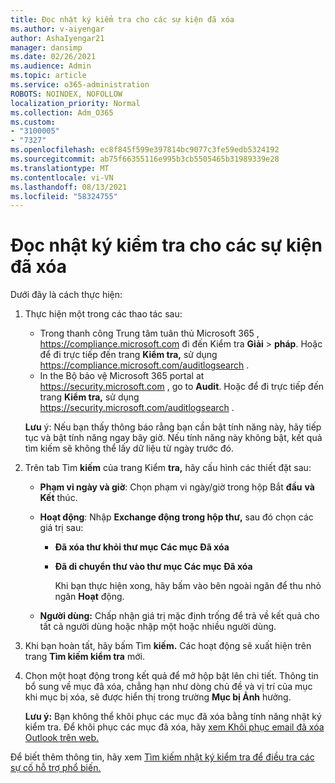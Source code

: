 ```yaml
---
title: Đọc nhật ký kiểm tra cho các sự kiện đã xóa
ms.author: v-aiyengar
author: AshaIyengar21
manager: dansimp
ms.date: 02/26/2021
ms.audience: Admin
ms.topic: article
ms.service: o365-administration
ROBOTS: NOINDEX, NOFOLLOW
localization_priority: Normal
ms.collection: Adm_O365
ms.custom:
- "3100005"
- "7327"
ms.openlocfilehash: ec8f845f599e397814bc9077c3fe59edb5324192
ms.sourcegitcommit: ab75f66355116e995b3cb5505465b31989339e28
ms.translationtype: MT
ms.contentlocale: vi-VN
ms.lasthandoff: 08/13/2021
ms.locfileid: "58324755"
---
```

# <a name="read-the-audit-logs-for-deleted-events"></a>Đọc nhật ký kiểm tra cho các sự kiện đã xóa

Dưới đây là cách thực hiện:

1. Thực hiện một trong các thao tác sau:
   - Trong thanh công Trung tâm tuân thủ Microsoft 365 , <https://compliance.microsoft.com> đi đến Kiểm tra **Giải** \> **pháp**. Hoặc để đi trực tiếp đến trang **Kiểm tra,** sử dụng <https://compliance.microsoft.com/auditlogsearch> .
   - In the Bộ bảo vệ Microsoft 365 portal at <https://security.microsoft.com> , go to **Audit**. Hoặc để đi trực tiếp đến trang **Kiểm tra,** sử dụng <https://security.microsoft.com/auditlogsearch> .

    **Lưu** ý: Nếu bạn thấy thông báo rằng bạn cần bật tính năng này, hãy tiếp tục và bật tính năng ngay bây giờ. Nếu tính năng này không bật, kết quả tìm kiếm sẽ không thể lấy dữ liệu từ ngày trước đó.

2. Trên tab Tìm **kiếm** của trang Kiểm **tra,** hãy cấu hình các thiết đặt sau:
   - **Phạm vi ngày và giờ**: Chọn phạm vi ngày/giờ trong hộp Bắt **đầu** **và Kết** thúc.
   - **Hoạt động**: Nhập **Exchange động trong hộp thư,** sau đó chọn các giá trị sau:
     - **Đã xóa thư khỏi thư mục Các mục Đã xóa**
     - **Đã di chuyển thư vào thư mục Các mục Đã xóa**

       Khi bạn thực hiện xong, hãy bấm vào bên ngoài ngăn để thu nhỏ ngăn **Hoạt** động.

   - **Người dùng:** Chấp nhận giá trị mặc định trống để trả về kết quả cho tất cả người dùng hoặc nhập một hoặc nhiều người dùng.

3. Khi bạn hoàn tất, hãy bấm Tìm **kiếm.** Các hoạt động sẽ xuất hiện trên trang **Tìm kiếm kiểm tra** mới.

4. Chọn một hoạt động trong kết quả để mở hộp bật lên chi tiết. Thông tin bổ sung về mục đã xóa, chẳng hạn như dòng chủ đề và vị trí của mục khi mục bị xóa, sẽ được hiển thị trong trường **Mục bị Ảnh** hưởng.

   **Lưu ý:** Bạn không thể khôi phục các mục đã xóa bằng tính năng nhật ký kiểm tra. Để khôi phục các mục đã xóa, hãy [xem Khôi phục email đã xóa Outlook trên web.](https://support.microsoft.com/office/recover-deleted-email-messages-in-outlook-on-the-web-a8ca78ac-4721-4066-95dd-571842e9fb11)

Để biết thêm thông tin, hãy xem [Tìm kiếm nhật ký kiểm tra để điều tra các sự cố hỗ trợ phổ biến.](https://docs.microsoft.com/microsoft-365/compliance/auditing-troubleshooting-scenarios)
